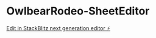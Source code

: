 # OwlbearRodeo-SheetEditor

[Edit in StackBlitz next generation editor ⚡️](https://stackblitz.com/~/github.com/FleeceComrade/OwlbearRodeo-SheetEditor)